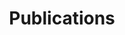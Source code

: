 ---
#Delimiter files are used to separate the list of documentation pages into sections.
title: "Publications"
type: delimiter
weight: 7 # Change this weight to change order of sections
sitemapExclude: True
---